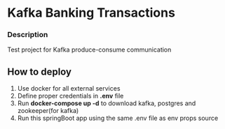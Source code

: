 # Kafka Banking Transactions

### Description

Test project for Kafka produce-consume communication

## How to deploy
1. Use docker for all external services
2. Define proper credentials in <b>.env</b> file
3. Run <b>docker-compose up -d</b> to download kafka, postgres and zookeeper(for kafka)
4. Run this springBoot app using the same .env file as env props source